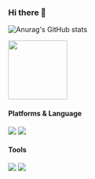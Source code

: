 ### Hi there 👋  


![Anurag's GitHub stats](https://github-readme-stats.vercel.app/api?username=jaydks&show_icons=true&theme=radical)

<a href="https://github.com/jaydks"><img align="center" style="height:120px" src="https://github-readme-stats.vercel.app/api/top-langs/?username=jaydks&layout=compact&hide_border=true&bg_color=30,91eae4,86A8E7&title_color=fff&text_color=fff" /></a> 

#### Platforms & Language  
<img src="https://img.shields.io/badge/Android-3DDC84?style=flat-square&logo=Android&logoColor=white"/>  <img src="https://img.shields.io/badge/Kotlin-7F52FF?style=flat-square&logo=Kotlin&logoColor=white"/>

#### Tools  
<img src="https://img.shields.io/badge/Git-F05032?style=flat-square&logo=Android&logoColor=white"/>  <img src="https://img.shields.io/badge/Slack-4A154B?style=flat-square&logo=Slack&logoColor=white"/>  
